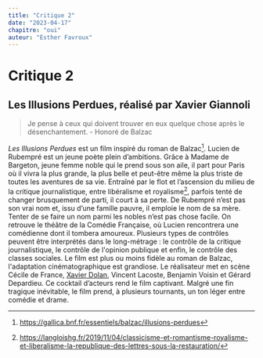 ```yaml
---
title: "Critique 2"
date: "2023-04-17"
chapitre: "oui"
auteur: "Esther Favroux"
---
```



# Critique 2

## Les Illusions Perdues, réalisé par Xavier Giannoli

> Je pense à ceux qui doivent trouver en eux quelque chose après le désenchantement. - Honoré de Balzac

*Les Illusions Perdues* est un film inspiré du roman de Balzac[^1]. Lucien de Rubempré est un jeune poète plein d’ambitions. Grâce à Madame de Bargeton, jeune femme noble qui le prend sous son aile, il part pour Paris où il vivra la plus grande, la plus belle et peut-être même la plus triste de toutes les aventures de sa vie. Entraîné par le flot et l’ascension du milieu de la critique journalistique, entre libéralisme et royalisme[^2], parfois tenté de changer brusquement de parti, il court à sa perte. De Rubempré n’est pas son vrai nom et, issu d’une famille pauvre, il emploie le nom de sa mère. 
Tenter de se faire un nom parmi les nobles n’est pas chose facile. On retrouve le théâtre de la Comédie Française, où Lucien rencontrera une comédienne dont il tombera amoureux. Plusieurs types de contrôles peuvent être interprétés dans le long-métrage : le contrôle de la critique journalistique, le contrôle de l'opinion publique et enfin, le contrôle des classes sociales.
Le film est plus ou moins fidèle au roman de Balzac, l'adaptation cinématographique est grandiose.
Le réalisateur met en scène Cécile de France, [Xavier Dolan](https://fr.wikipedia.org/wiki/Xavier_Dolan), Vincent Lacoste, Benjamin Voisin et Gérard Depardieu. Ce cocktail d’acteurs rend le film captivant. Malgré une fin tragique inévitable, le film prend, à plusieurs tournants, un ton léger entre comédie et drame.

[^1]: https://gallica.bnf.fr/essentiels/balzac/illusions-perdues
[^2]: https://langloishg.fr/2019/11/04/classicisme-et-romantisme-royalisme-et-liberalisme-la-republique-des-lettres-sous-la-restauration/





